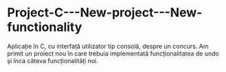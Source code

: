 # Project-C---New-project---New-functionality
Aplicație în C, cu interfață utilizator tip consolă, despre un concurs. Am primit un proiect nou în care trebuia implementată funcționalitatea de undo și înca câteva funcționalități noi. 
